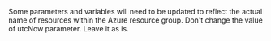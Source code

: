 Some parameters and variables will need to be updated to reflect the actual name of resources within the Azure resource group.
Don't change the value of utcNow parameter.  Leave it as is.
